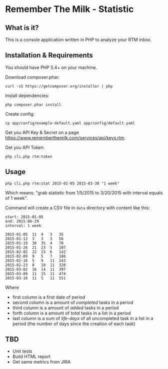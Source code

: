 # Remember The Milk - Statistic

## What is it?

This is a console application written in PHP to analyze your RTM inbox.

## Installation & Requirements

You should have PHP 5.4+ on your machine.

Download composer.phar:

```
curl -sS https://getcomposer.org/installer | php
```

Install dependencies:

```
php composer.phar install
```

Create config:

```
cp app/config/example-default.yaml app/config/default.yaml
```

Get you API Key & Secret on a page https://www.rememberthemilk.com/services/api/keys.rtm.

Get you API Token:

```
php cli.php rtm:token
```

## Usage

```
php cli.php rtm:stat 2015-01-05 2015-03-30 "1 week"
````

Which means: "grab statistic from 1/5/2015 to 3/20/2015 with interval equals of 1 week".

Command will create a CSV file in `data` directory with content like this:

```
start: 2015-01-05
end: 2015-06-29
interval: 1 week

2015-01-05	11	4	3	35
2015-01-12	3	3	3	56
2015-01-19	30	35	4	78
2015-01-26	21	23	5	107
2015-02-02	22	23	6	142
2015-02-09	9	5	7	186
2015-02-16	5	9	11	243
2015-02-23	8	10	11	320
2015-03-02	16	14	11	397
2015-03-09	11	15	11	474
2015-03-16	11	5	11	551
```

Where
* first column is a first date of period
* second column is a amount of *completed* tasks in a period
* third column is a amount of *added* tasks in a period
* forth column is a amount of *total* tasks in a list in a period
* last column is a sum of *life-days* of all uncompleted task in a list in a period
(the number of days since the creation of each task)

## TBD

* Unit tests
* Build HTML report
* Get same metrics from JIRA
